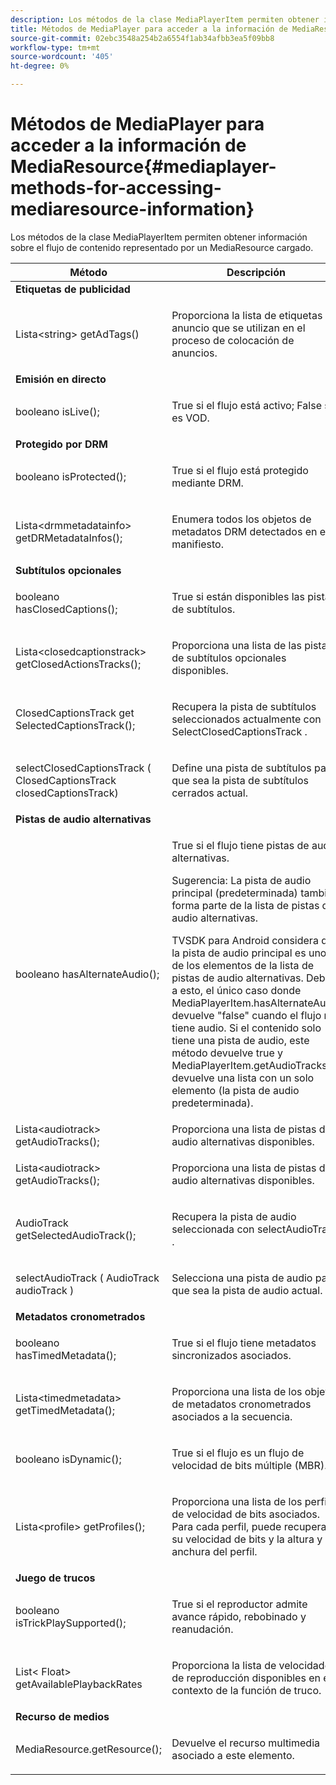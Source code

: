 ```yaml
---
description: Los métodos de la clase MediaPlayerItem permiten obtener información sobre el flujo de contenido representado por un MediaResource cargado.
title: Métodos de MediaPlayer para acceder a la información de MediaResource
source-git-commit: 02ebc3548a254b2a6554f1ab34afbb3ea5f09bb8
workflow-type: tm+mt
source-wordcount: '405'
ht-degree: 0%

---
```


# Métodos de MediaPlayer para acceder a la información de MediaResource{#mediaplayer-methods-for-accessing-mediaresource-information}

Los métodos de la clase MediaPlayerItem permiten obtener información sobre el flujo de contenido representado por un MediaResource cargado.

<table frame="all" colsep="1" rowsep="1" id="table_77B55D506FE24326A03D97AA087231FF"> 
 <thead> 
  <tr rowsep="1"> 
   <th colname="2" class="entry"> Método </th> 
   <th colname="3" class="entry"> Descripción </th> 
  </tr> 
 </thead>
 <tbody> 
  <tr rowsep="1"> 
   <td colname="1"> <b>Etiquetas de publicidad</b> </td> 
   <td colname="3"> </td>
  </tr> 
  <tr rowsep="1"> 
   <td colname="2"> <span class="codeph"> Lista&lt;string&gt; getAdTags() </span> </td> 
   <td colname="3"> <p>Proporciona la lista de etiquetas de anuncio que se utilizan en el proceso de colocación de anuncios. </p> </td> 
  </tr> 
  <tr rowsep="1"> 
   <td colname="1"> <b>Emisión en directo</b> </td> 
   <td colname="3"> </td>
  </tr> 
  <tr rowsep="1"> 
   <td colname="2"> <span class="codeph"> booleano isLive(); </span> </td> 
   <td colname="3"> <p>True si el flujo está activo; False si es VOD. </p> </td> 
  </tr> 
  <tr rowsep="1"> 
   <td colname="1"> <b>Protegido por DRM</b> </td> 
  </tr> 
  <tr rowsep="1"> 
   <td colname="2"> <span class="codeph"> booleano isProtected(); </span> </td> 
   <td colname="3"> <p>True si el flujo está protegido mediante DRM. </p> </td> 
  </tr> 
  <tr rowsep="1"> 
   <td colname="2"> <span class="codeph"> Lista&lt;drmmetadatainfo&gt; getDRMetadataInfos(); </span> </td> 
   <td colname="3"> <p>Enumera todos los objetos de metadatos DRM detectados en el manifiesto. </p> </td> 
  </tr> 
  <tr rowsep="1"> 
   <td colname="1"> <b>Subtítulos opcionales</b> </td> 
   <td colname="3"> </td>
  </tr> 
  <tr rowsep="1"> 
   <td colname="2"> <span class="codeph"> booleano hasClosedCaptions(); </span> </td> 
   <td colname="3"> <p>True si están disponibles las pistas de subtítulos. </p> </td> 
  </tr> 
  <tr rowsep="1"> 
   <td colname="2"> <span class="codeph"> Lista&lt;closedcaptionstrack&gt; getClosedActionsTracks(); </span> </td> 
   <td colname="3"> <p>Proporciona una lista de las pistas de subtítulos opcionales disponibles. </p> </td> 
  </tr> 
  <tr rowsep="1"> 
   <td colname="2"> <span class="codeph"> ClosedCaptionsTrack get SelectedCaptionsTrack(); </span> </td> 
   <td colname="3"> <p>Recupera la pista de subtítulos seleccionados actualmente con <span class="codeph"> SelectClosedCaptionsTrack </span>. </p> </td> 
  </tr> 
  <tr rowsep="1"> 
   <td colname="2"> <span class="codeph"> selectClosedCaptionsTrack ( ClosedCaptionsTrack closedCaptionsTrack) </span> </td> 
   <td colname="3"> <p>Define una pista de subtítulos para que sea la pista de subtítulos cerrados actual. </p> </td> 
  </tr> 
  <tr rowsep="1"> 
   <td colname="1"> <b>Pistas de audio alternativas</b> </td> 
   <td colname="3"> </td>
  </tr> 
  <tr rowsep="1"> 
   <td colname="2"> <span class="codeph"> booleano hasAlternateAudio(); </span> </td> 
   <td colname="3"> <p>True si el flujo tiene pistas de audio alternativas. </p> <p>Sugerencia: La pista de audio principal (predeterminada) también forma parte de la lista de pistas de audio alternativas. </p> <p>TVSDK para Android considera que la pista de audio principal es uno de los elementos de la lista de pistas de audio alternativas. Debido a esto, el único caso donde <span class="codeph"> MediaPlayerItem.hasAlternateAudio </span> devuelve "false" cuando el flujo no tiene audio. Si el contenido solo tiene una pista de audio, este método devuelve true y <span class="codeph"> MediaPlayerItem.getAudioTracks </span> devuelve una lista con un solo elemento (la pista de audio predeterminada). </p> </td> 
  </tr> 
  <tr rowsep="1"> 
   <td colname="2"> <span class="codeph"> Lista&lt;audiotrack&gt; getAudioTracks(); </span> </td> 
   <td colname="3"> Proporciona una lista de pistas de audio alternativas disponibles. </td> 
  </tr> 
  <tr rowsep="1"> 
   <td colname="2"> <span class="codeph"> Lista&lt;audiotrack&gt; getAudioTracks(); </span> </td> 
   <td colname="3"> <p>Proporciona una lista de pistas de audio alternativas disponibles. </p> </td> 
  </tr> 
  <tr rowsep="1"> 
   <td colname="2"> <span class="codeph"> AudioTrack getSelectedAudioTrack(); </span> </td> 
   <td colname="3"> <p>Recupera la pista de audio seleccionada con <span class="codeph"> selectAudioTrack </span>. </p> </td> 
  </tr> 
  <tr rowsep="1"> 
   <td colname="2"> <span class="codeph"> selectAudioTrack ( AudioTrack audioTrack ) </span> </td> 
   <td colname="3"> <p>Selecciona una pista de audio para que sea la pista de audio actual. </p> </td> 
  </tr> 
  <tr rowsep="1"> 
   <td colname="1"> <b>Metadatos cronometrados</b> </td> 
   <td colname="3"> </td>
  </tr> 
  <tr rowsep="1"> 
   <td colname="2"> <span class="codeph"> booleano hasTimedMetadata(); </span> </td> 
   <td colname="3"> <p>True si el flujo tiene metadatos sincronizados asociados. </p> </td> 
  </tr> 
  <tr rowsep="1"> 
   <td colname="2"> <span class="codeph"> Lista&lt;timedmetadata&gt; getTimedMetadata(); </span> </td> 
   <td colname="3"> <p>Proporciona una lista de los objetos de metadatos cronometrados asociados a la secuencia. </p> </td> 
  </tr> 
  <tr rowsep="1"> 
   <td colname="2"> <span class="codeph"> booleano isDynamic(); </span> </td> 
   <td colname="3"> <p>True si el flujo es un flujo de velocidad de bits múltiple (MBR). </p> </td> 
  </tr> 
  <tr rowsep="1"> 
   <td colname="2"> <span class="codeph"> Lista&lt;profile&gt; getProfiles(); </span> </td> 
   <td colname="3"> <p>Proporciona una lista de los perfiles de velocidad de bits asociados. Para cada perfil, puede recuperar su velocidad de bits y la altura y anchura del perfil. </p> </td> 
  </tr> 
  <tr rowsep="1"> 
   <td colname="1"> <b>Juego de trucos</b> </td> 
   <td colname="3"> </td>
  </tr> 
  <tr rowsep="1"> 
   <td colname="2"> <span class="codeph"> booleano isTrickPlaySupported(); </span> </td> 
   <td colname="3"> <p>True si el reproductor admite avance rápido, rebobinado y reanudación. </p> </td> 
  </tr> 
  <tr rowsep="1"> 
   <td colname="2"> <span class="codeph"> List&lt; Float&gt; getAvailablePlaybackRates </span> </td> 
   <td colname="3"> <p>Proporciona la lista de velocidades de reproducción disponibles en el contexto de la función de truco. </p> </td> 
  </tr> 
  <tr rowsep="1"> 
   <td colname="1"> <b>Recurso de medios</b> </td> 
   <td colname="3"> </td>
  </tr> 
  <tr rowsep="1"> 
   <td colname="2"> <span class="codeph"> MediaResource.getResource(); </span> </td> 
   <td colname="3"> <p>Devuelve el recurso multimedia asociado a este elemento. </p> </td> 
  </tr> 
 </tbody> 
</table>
